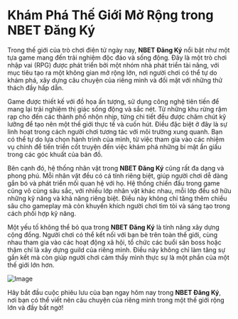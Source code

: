 # Khám Phá Thế Giới Mở Rộng trong NBET Đăng Ký

Trong thế giới của trò chơi điện tử ngày nay, **NBET Đăng Ký** nổi bật như một tựa game mang đến trải nghiệm độc đáo và sống động. Đây là một trò chơi nhập vai (RPG) được phát triển bởi một nhóm nhà phát triển tài năng, với mục tiêu tạo ra một không gian mở rộng lớn, nơi người chơi có thể tự do khám phá, xây dựng câu chuyện của riêng mình và đối mặt với những thử thách đầy hấp dẫn.

Game được thiết kế với đồ họa ấn tượng, sử dụng công nghệ tiên tiến để mang lại trải nghiệm thị giác sống động và sắc nét. Từ những khu rừng rậm rạp cho đến các thành phố nhộn nhịp, từng chi tiết đều được chăm chút kỹ lưỡng để tạo nên một thế giới thực tế và cuốn hút. Điều đặc biệt ở đây là sự linh hoạt trong cách người chơi tương tác với môi trường xung quanh. Bạn có thể tự do lựa chọn hành trình của mình, từ việc tham gia vào các nhiệm vụ chính để tiến triển cốt truyện đến việc khám phá những bí mật ẩn giấu trong các góc khuất của bản đồ.

Bên cạnh đó, hệ thống nhân vật trong **NBET Đăng Ký** cũng rất đa dạng và phong phú. Mỗi nhân vật đều có cá tính riêng biệt, giúp người chơi dễ dàng gắn bó và phát triển mối quan hệ với họ. Hệ thống chiến đấu trong game cũng vô cùng sâu sắc, với nhiều lớp nhân vật khác nhau, mỗi lớp đều sở hữu những kỹ năng và khả năng riêng biệt. Điều này không chỉ tăng thêm chiều sâu cho gameplay mà còn khuyến khích người chơi tìm tòi và sáng tạo trong cách phối hợp kỹ năng.

Một yếu tố không thể bỏ qua trong **NBET Đăng Ký** là tính năng xây dựng cộng đồng. Người chơi có thể kết nối với bạn bè trên toàn thế giới, cùng nhau tham gia vào các hoạt động xã hội, tổ chức các buổi săn boss hoặc thậm chí là xây dựng guild của riêng mình. Điều này không chỉ làm tăng sự gắn kết mà còn giúp người chơi cảm thấy mình thực sự là một phần của một thế giới lớn hơn.

![Image](https://github.com/user-attachments/assets/bd51ea9f-0666-407b-a7a7-98ead6de688c)

Hãy bắt đầu cuộc phiêu lưu của bạn ngay hôm nay trong **NBET Đăng Ký**, nơi bạn có thể viết nên câu chuyện của riêng mình trong một thế giới rộng lớn và đầy bất ngờ!